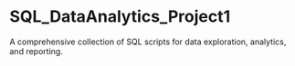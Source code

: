 # SQL_DataAnalytics_Project1
A comprehensive collection of SQL scripts for data exploration, analytics, and reporting.
